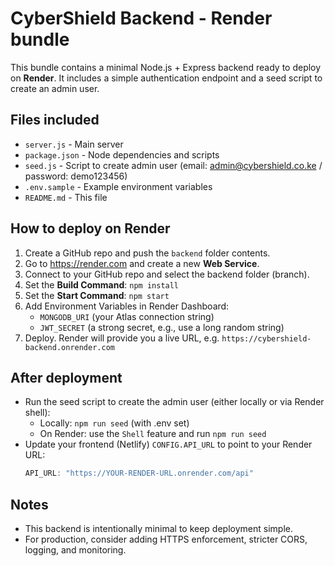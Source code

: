 # CyberShield Backend - Render bundle

This bundle contains a minimal Node.js + Express backend ready to deploy on **Render**.
It includes a simple authentication endpoint and a seed script to create an admin user.

## Files included
- `server.js`          - Main server
- `package.json`       - Node dependencies and scripts
- `seed.js`            - Script to create admin user (email: admin@cybershield.co.ke / password: demo123456)
- `.env.sample`        - Example environment variables
- `README.md`          - This file

## How to deploy on Render
1. Create a GitHub repo and push the `backend` folder contents.
2. Go to https://render.com and create a new **Web Service**.
3. Connect to your GitHub repo and select the backend folder (branch).
4. Set the **Build Command**: `npm install`
5. Set the **Start Command**: `npm start`
6. Add Environment Variables in Render Dashboard:
   - `MONGODB_URI`  (your Atlas connection string)
   - `JWT_SECRET`   (a strong secret, e.g., use a long random string)
7. Deploy. Render will provide you a live URL, e.g. `https://cybershield-backend.onrender.com`

## After deployment
- Run the seed script to create the admin user (either locally or via Render shell):
  - Locally: `npm run seed` (with .env set)
  - On Render: use the `Shell` feature and run `npm run seed`
- Update your frontend (Netlify) `CONFIG.API_URL` to point to your Render URL:
  ```js
  API_URL: "https://YOUR-RENDER-URL.onrender.com/api"
  ```

## Notes
- This backend is intentionally minimal to keep deployment simple.
- For production, consider adding HTTPS enforcement, stricter CORS, logging, and monitoring.
